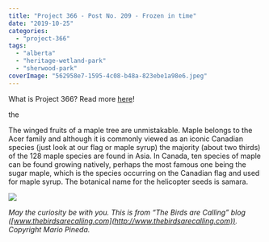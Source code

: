 ```yaml
---
title: "Project 366 - Post No. 209 - Frozen in time"
date: "2019-10-25"
categories: 
  - "project-366"
tags: 
  - "alberta"
  - "heritage-wetland-park"
  - "sherwood-park"
coverImage: "562958e7-1595-4c08-b48a-823ebe1a98e6.jpeg"
---
```


What is Project 366? Read more [here](https://thebirdsarecalling.com/2019/03/29/project-366/)!

the

The winged fruits of a maple tree are unmistakable. Maple belongs to the Acer family and although it is commonly viewed as an iconic Canadian species (just look at our flag or maple syrup) the majority (about two thirds) of the 128 maple species are found in Asia. In Canada, ten species of maple can be found growing natively, perhaps the most famous one being the sugar maple, which is the species occurring on the Canadian flag and used for maple syrup. The botanical name for the helicopter seeds is samara.

![](https://thebirdsarecallingandimustgo.files.wordpress.com/2019/10/562958e7-1595-4c08-b48a-823ebe1a98e6.jpeg?w=1024)

_May the curiosity be with you. This is from “The Birds are Calling” blog ([www.thebirdsarecalling.com](http://www.thebirdsarecalling.com)). Copyright Mario Pineda._
